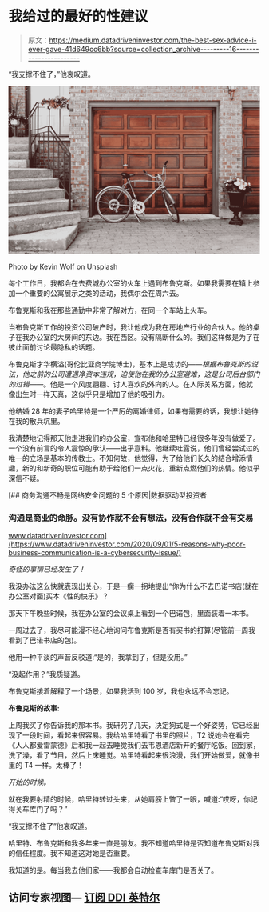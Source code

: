 # 我给过的最好的性建议

> 原文：<https://medium.datadriveninvestor.com/the-best-sex-advice-i-ever-gave-41d649cc6bb?source=collection_archive---------16----------------------->

“我支撑不住了，”他哀叹道。

![](img/9fe39018a96fdfb031e7498c0e654fba.png)

Photo by Kevin Wolf on Unsplash

每个工作日，我都会在去费城办公室的火车上遇到布鲁克斯。如果我需要在镇上参加一个重要的公寓展示之类的活动，我偶尔会在周六去。

布鲁克斯和我在那些通勤中非常了解对方，在同一个车站上火车。

当布鲁克斯工作的投资公司破产时，我让他成为我在房地产行业的合伙人。他的桌子在我办公室的大房间的东边。我在西区。没有隔断什么的。我们这样做是为了在彼此面前讨论最隐私的话题。

布鲁克斯才华横溢(哥伦比亚商学院博士)，基本上是成功的——*根据布鲁克斯的说法，他之前的公司遭遇净资本违规，迫使他在我的办公室避难，这是公司后台部门的过错——*。他是一个风度翩翩、讨人喜欢的外向的人。在人际关系方面，他就像出生时一样天真，这似乎只是增加了他的吸引力。

他结婚 28 年的妻子哈里特是一个严厉的离婚律师，如果有需要的话，我想让她待在我的散兵坑里。

我清楚地记得那天他走进我们的办公室，宣布他和哈里特已经很多年没有做爱了。一个没有前言的令人震惊的承认——出乎意料。他继续吐露说，他们曾经尝试过的唯一的立场是基本的传教士。不知何故，他觉得，为了给他们长久的结合增添情趣，新的和新奇的职位可能有助于给他们一点火花，重新点燃他们的热情。他似乎深信不疑。

[](https://www.datadriveninvestor.com/2020/09/01/5-reasons-why-poor-business-communication-is-a-cybersecurity-issue/) [## 商务沟通不畅是网络安全问题的 5 个原因|数据驱动型投资者

### 沟通是商业的命脉。没有协作就不会有想法，没有合作就不会有交易

www.datadriveninvestor.com](https://www.datadriveninvestor.com/2020/09/01/5-reasons-why-poor-business-communication-is-a-cybersecurity-issue/) 

*奇怪的事情已经发生了！*

我没办法这么快就表现出关心，于是一瘸一拐地提出“你为什么不去巴诺书店(就在办公室对面)买本《性的快乐》？

那天下午晚些时候，我在办公室的会议桌上看到一个巴诺包，里面装着一本书。

一周过去了，我尽可能漫不经心地询问布鲁克斯是否有买书的打算(尽管前一周我看到了巴诺书店的包)。

他用一种平淡的声音反驳道:“是的，我拿到了，但是没用。”

“没起作用？”我质疑道。

布鲁克斯接着解释了一个场景，如果我活到 100 岁，我也永远不会忘记。

**布鲁克斯的故事:**

上周我买了你告诉我的那本书。我研究了几天，决定狗式是一个好姿势，它已经出现了一段时间，看起来很容易。我给哈里特看了书里的照片，T2 说她会在看完《人人都爱雷蒙德》后和我一起去睡觉我们去韦恩酒店新开的餐厅吃饭。回到家，洗了澡，看了节目，然后上床睡觉。哈里特看起来很浪漫，我们开始做爱，就像书里的 T4 一样。太棒了！

*开始的时候。*

就在我要射精的时候，哈里特转过头来，从她肩膀上瞥了一眼，喊道:“哎呀，你记得关车库门了吗？”

“我支撑不住了”他哀叹道。

哈里特、布鲁克斯和我多年来一直是朋友。我不知道哈里特是否知道布鲁克斯对我的信任程度。我不知道这对她是否重要。

我知道的是。每当我去他们家——我都会自动检查车库门是否关了。

## 访问专家视图— [订阅 DDI 英特尔](https://datadriveninvestor.com/ddi-intel)